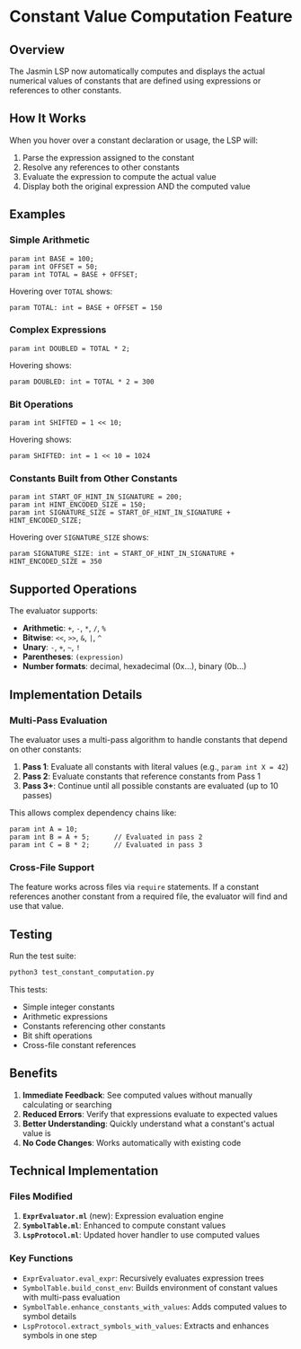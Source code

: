 # Constant Value Computation Feature

## Overview

The Jasmin LSP now automatically computes and displays the actual numerical values of constants that are defined using expressions or references to other constants.

## How It Works

When you hover over a constant declaration or usage, the LSP will:
1. Parse the expression assigned to the constant
2. Resolve any references to other constants
3. Evaluate the expression to compute the actual value
4. Display both the original expression AND the computed value

## Examples

### Simple Arithmetic
```jasmin
param int BASE = 100;
param int OFFSET = 50;
param int TOTAL = BASE + OFFSET;
```
Hovering over `TOTAL` shows:
```
param TOTAL: int = BASE + OFFSET = 150
```

### Complex Expressions
```jasmin
param int DOUBLED = TOTAL * 2;
```
Hovering shows:
```
param DOUBLED: int = TOTAL * 2 = 300
```

### Bit Operations
```jasmin
param int SHIFTED = 1 << 10;
```
Hovering shows:
```
param SHIFTED: int = 1 << 10 = 1024
```

### Constants Built from Other Constants
```jasmin
param int START_OF_HINT_IN_SIGNATURE = 200;
param int HINT_ENCODED_SIZE = 150;
param int SIGNATURE_SIZE = START_OF_HINT_IN_SIGNATURE + HINT_ENCODED_SIZE;
```
Hovering over `SIGNATURE_SIZE` shows:
```
param SIGNATURE_SIZE: int = START_OF_HINT_IN_SIGNATURE + HINT_ENCODED_SIZE = 350
```

## Supported Operations

The evaluator supports:
- **Arithmetic**: `+`, `-`, `*`, `/`, `%`
- **Bitwise**: `<<`, `>>`, `&`, `|`, `^`
- **Unary**: `-`, `+`, `~`, `!`
- **Parentheses**: `(expression)`
- **Number formats**: decimal, hexadecimal (0x...), binary (0b...)

## Implementation Details

### Multi-Pass Evaluation

The evaluator uses a multi-pass algorithm to handle constants that depend on other constants:

1. **Pass 1**: Evaluate all constants with literal values (e.g., `param int X = 42`)
2. **Pass 2**: Evaluate constants that reference constants from Pass 1
3. **Pass 3+**: Continue until all possible constants are evaluated (up to 10 passes)

This allows complex dependency chains like:
```jasmin
param int A = 10;
param int B = A + 5;      // Evaluated in pass 2
param int C = B * 2;      // Evaluated in pass 3
```

### Cross-File Support

The feature works across files via `require` statements. If a constant references another constant from a required file, the evaluator will find and use that value.

## Testing

Run the test suite:
```bash
python3 test_constant_computation.py
```

This tests:
- Simple integer constants
- Arithmetic expressions
- Constants referencing other constants  
- Bit shift operations
- Cross-file constant references

## Benefits

1. **Immediate Feedback**: See computed values without manually calculating or searching
2. **Reduced Errors**: Verify that expressions evaluate to expected values
3. **Better Understanding**: Quickly understand what a constant's actual value is
4. **No Code Changes**: Works automatically with existing code

## Technical Implementation

### Files Modified

1. **`ExprEvaluator.ml`** (new): Expression evaluation engine
2. **`SymbolTable.ml`**: Enhanced to compute constant values
3. **`LspProtocol.ml`**: Updated hover handler to use computed values

### Key Functions

- `ExprEvaluator.eval_expr`: Recursively evaluates expression trees
- `SymbolTable.build_const_env`: Builds environment of constant values with multi-pass evaluation
- `SymbolTable.enhance_constants_with_values`: Adds computed values to symbol details
- `LspProtocol.extract_symbols_with_values`: Extracts and enhances symbols in one step
